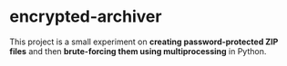 # encrypted-archiver
This project is a small experiment on **creating password-protected ZIP files** and then **brute-forcing them using multiprocessing** in Python.  
